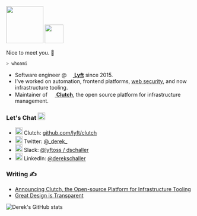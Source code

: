 <img src="https://user-images.githubusercontent.com/1004789/86156525-f1b3d780-baba-11ea-88a3-51a7391cd310.png" height="100px">
<img src="https://user-images.githubusercontent.com/1004789/88154345-922d8100-cbbb-11ea-82ec-5535e0e44b5b.gif" height="50px">

Nice to meet you. :wave:

```bash
> whoami
```
- Software engineer @ [<img src="https://user-images.githubusercontent.com/1004789/88155793-63180f00-cbbd-11ea-8a89-16b2b551dd66.png" height="13px" /> **Lyft**](https://lyft.com) since 2015.
- I've worked on automation, frontend platforms, [web security](https://www.envoyproxy.io/docs/envoy/latest/start/sandboxes/csrf.html), and now infrastructure tooling.
- Maintainer of [<img src="https://user-images.githubusercontent.com/4712430/87979407-a11b1300-ca97-11ea-9c03-c016e45501a4.png" width="16px" /> **Clutch**](https://github.com/lyft/clutch), the open source platform for infrastructure management.

### Let's Chat <img src="https://user-images.githubusercontent.com/1004789/88157670-e9cdeb80-cbbf-11ea-8954-2b95f3e6a2a5.png" width="20px" />
- <img src="https://user-images.githubusercontent.com/4712430/87979407-a11b1300-ca97-11ea-9c03-c016e45501a4.png" width="20px" />&nbsp;Clutch: [github.com/lyft/clutch](https://github.com/lyft/clutch)
- <img src="https://user-images.githubusercontent.com/1004789/88157179-45e44000-cbbf-11ea-80e8-9e36b868739b.png" height="20px" />&nbsp;Twitter: [@\_derek_](https://twitter.com/_derek_)
- <img src="https://user-images.githubusercontent.com/4712430/87982839-04f40a80-ca9d-11ea-8cd3-688d9a9dbfd4.png" height="20px" /> Slack: [@lyftoss / dschaller](https://join.slack.com/t/lyftoss/shared_invite/zt-casz6lz4-G7gOx1OhHfeMsZKFe1emSA)
- <img src="https://user-images.githubusercontent.com/1004789/88156811-cbb3bb80-cbbe-11ea-97ec-9a151c133ec0.png" height="20px" />&nbsp;LinkedIn: [@derekschaller](https://www.linkedin.com/in/derekschaller)

### Writing ✍️
- [Announcing Clutch, the Open-source Platform for Infrastructure Tooling](https://eng.lyft.com/announcing-clutch-the-open-source-platform-for-infrastructure-tooling-143d00de9713)
- [Great Design is Transparent](https://clutch.sh/blog/2021/04/05/great-design-is-transparent)

![Derek's GitHub stats](https://github-readme-stats.vercel.app/api?username=dschaller&show_icons=true&count_private=true&title_color=02acbe&icon_color=02acbe&text_color=2D3F50)
